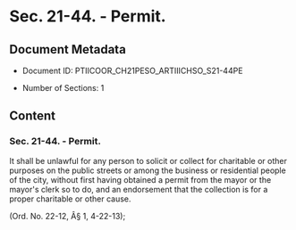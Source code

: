 # Sec. 21-44. - Permit.

## Document Metadata

- Document ID: PTIICOOR_CH21PESO_ARTIIICHSO_S21-44PE

- Number of Sections: 1


## Content

### Sec. 21-44. - Permit.

It shall be unlawful for any person to solicit or collect for charitable or other
purposes on the public streets or among the business or residential people of the
city, without first having obtained a permit from the mayor or the mayor's clerk so
to do, and an endorsement that the collection is for a proper charitable or other
cause.


(Ord. No. 22-12, Â§ 1, 4-22-13);

